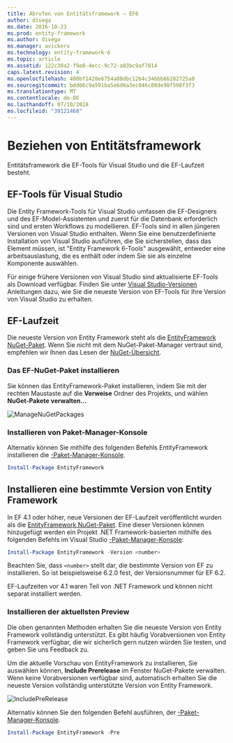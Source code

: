 ```yaml
---
title: Abrufen von Entitätsframework – EF6
author: divega
ms.date: 2016-10-23
ms.prod: entity-framework
ms.author: divega
ms.manager: avickers
ms.technology: entity-framework-6
ms.topic: article
ms.assetid: 122c38a2-f9e8-4ecc-9c72-a83bc9af7814
caps.latest.revision: 4
ms.openlocfilehash: 400bf1428e6754a88dbc1264c346bb66282725a0
ms.sourcegitcommit: bdd06c9a591ba5e6d6a3ec046c80de98f598f3f3
ms.translationtype: MT
ms.contentlocale: de-DE
ms.lasthandoff: 07/10/2018
ms.locfileid: "39121468"
---
```

# <a name="get-entity-framework"></a>Beziehen von Entitätsframework
Entitätsframework die EF-Tools für Visual Studio und die EF-Laufzeit besteht.

## <a name="ef-tools-for-visual-studio"></a>EF-Tools für Visual Studio

Die Entity Framework-Tools für Visual Studio umfassen die EF-Designers und des EF-Model-Assistenten und zuerst für die Datenbank erforderlich sind und ersten Workflows zu modellieren. EF-Tools sind in allen jüngeren Versionen von Visual Studio enthalten. Wenn Sie eine benutzerdefinierte Installation von Visual Studio ausführen, die Sie sicherstellen, dass das Element müssen, ist "Entity Framework 6-Tools" ausgewählt, entweder eine arbeitsauslastung, die es enthält oder indem Sie sie als einzelne Komponente auswählen.

Für einige frühere Versionen von Visual Studio sind aktualisierte EF-Tools als Download verfügbar. Finden Sie unter [Visual Studio-Versionen](~/ef6/what-is-new/visual-studio.md) Anleitungen dazu, wie Sie die neueste Version von EF-Tools für Ihre Version von Visual Studio zu erhalten.

## <a name="ef-runtime"></a>EF-Laufzeit

Die neueste Version von Entity Framework steht als die [EntityFramework NuGet-Paket](http://nuget.org/packages/EntityFramework/). Wenn Sie nicht mit dem NuGet-Paket-Manager vertraut sind, empfehlen wir Ihnen das Lesen der [NuGet-Übersicht](https://docs.microsoft.com/nuget/consume-packages/overview-and-workflow).

### <a name="installing-the-ef-nuget-package"></a>Das EF-NuGet-Paket installieren

Sie können das EntityFramework-Paket installieren, indem Sie mit der rechten Maustaste auf die **Verweise** Ordner des Projekts, und wählen **NuGet-Pakete verwalten...**

![ManageNuGetPackages](~/ef6/media/managenugetpackages.png)

### <a name="installing-from-package-manager-console"></a>Installieren von Paket-Manager-Konsole

Alternativ können Sie mithilfe des folgenden Befehls EntityFramework installieren die [-Paket-Manager-Konsole](http://docs.nuget.org/docs/start-here/using-the-package-manager-console).

``` powershell
Install-Package EntityFramework
```

## <a name="installing-a-specific-version-of-ef"></a>Installieren eine bestimmte Version von Entity Framework

In EF 4.1 oder höher, neue Versionen der EF-Laufzeit veröffentlicht wurden als die [EntityFramework NuGet-Paket](https://www.nuget.org/packages/EntityFramework/). Eine dieser Versionen können hinzugefügt werden ein Projekt .NET Framework-basierten mithilfe des folgenden Befehls im Visual Studio [-Paket-Manager-Konsole](http://docs.nuget.org/docs/start-here/using-the-package-manager-console):

``` powershell
Install-Package EntityFramework -Version <number>
```

Beachten Sie, dass `<number>` stellt dar, die bestimmte Version von EF zu installieren. So ist beispielsweise 6.2.0 fest, der Versionsnummer für EF 6.2.   

EF-Laufzeiten vor 4.1 waren Teil von .NET Framework und können nicht separat installiert werden.

### <a name="installing-the-latest-preview"></a>Installieren der aktuellsten Preview

Die oben genannten Methoden erhalten Sie die neueste Version von Entity Framework vollständig unterstützt. Es gibt häufig Vorabversionen von Entity Framework verfügbar, die wir sicherlich gern nutzen würden Sie testen, und geben Sie uns Feedback zu.

Um die aktuelle Vorschau von EntityFramework zu installieren, Sie auswählen können, **Include Prerelease** im Fenster NuGet-Pakete verwalten. Wenn keine Vorabversionen verfügbar sind, automatisch erhalten Sie die neueste Version vollständig unterstützte Version von Entity Framework.

![IncludePreRelease](~/ef6/media/includeprerelease.png)

Alternativ können Sie den folgenden Befehl ausführen, der [-Paket-Manager-Konsole](http://docs.nuget.org/docs/start-here/using-the-package-manager-console).

``` powershell
Install-Package EntityFramework -Pre
```
